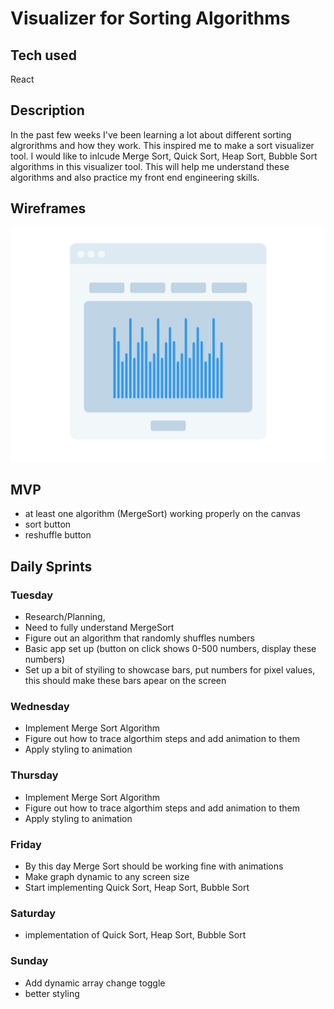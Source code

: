 # Visualizer for Sorting Algorithms 

## Tech used
React

## Description 
In the past few weeks I've been learning a lot about different sorting algrorithms and how they work. This inspired me to make a sort visualizer tool. I would like to inlcude Merge Sort, Quick Sort, Heap Sort, Bubble Sort algorithms in this visualizer tool. This will help me understand these algorithms and also practice my front end engineering skills. 

## Wireframes
![wireframe](./public/wireframe.png)

## MVP 
* at least one algorithm (MergeSort) working properly on the canvas
* sort button
* reshuffle button  

## Daily Sprints
### Tuesday
* Research/Planning,
* Need to fully understand MergeSort
* Figure out an algorithm that randomly shuffles numbers 
* Basic app set up (button on click shows 0-500 numbers, display these numbers)
* Set up a bit of styiling to showcase bars, put numbers for pixel values, this should make these bars apear on the screen

### Wednesday 
* Implement Merge Sort Algorithm 
* Figure out how to trace algorthim steps and add animation to them 
* Apply styling to animation 

### Thursday 
* Implement Merge Sort Algorithm 
* Figure out how to trace algorthim steps and add animation to them 
* Apply styling to animation 

### Friday
* By this day Merge Sort should be working fine with animations 
* Make graph dynamic to any screen size
* Start implementing Quick Sort, Heap Sort, Bubble Sort

### Saturday 
* implementation of Quick Sort, Heap Sort, Bubble Sort

### Sunday 
* Add dynamic array change toggle 
* better styling 



